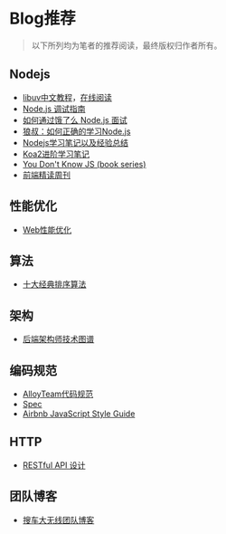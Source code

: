 # Blog推荐

> 以下所列均为笔者的推荐阅读，最终版权归作者所有。

## Nodejs
* [libuv中文教程](https://github.com/luohaha/Chinese-uvbook/)，[在线阅读](http://luohaha.github.io/Chinese-uvbook/)
* [Node.js 调试指南](https://github.com/nswbmw/node-in-debugging)
* [如何通过饿了么 Node.js 面试](https://github.com/ElemeFE/node-interview/tree/master/sections/zh-cn)
* [狼叔：如何正确的学习Node.js](https://github.com/i5ting/How-to-learn-node-correctly)
* [Nodejs学习笔记以及经验总结](https://github.com/chyingp/nodejs-learning-guide)
* [Koa2进阶学习笔记](https://github.com/chenshenhai/koa2-note)
* [You Don't Know JS (book series)](https://github.com/getify/You-Dont-Know-JS)
* [前端精读周刊](https://github.com/dt-fe/weekly)

## 性能优化
* [Web性能优化](https://github.com/laoqiren/web-performance)

## 算法
* [十大经典排序算法](https://github.com/hustcc/JS-Sorting-Algorithm)

## 架构
* [后端架构师技术图谱](https://github.com/xingshaocheng/architect-awesome)

## 编码规范
* [AlloyTeam代码规范](https://github.com/AlloyTeam/CodeGuide)
* [Spec](https://github.com/ecomfe/spec)
* [Airbnb JavaScript Style Guide](https://github.com/airbnb/javascript)

## HTTP
* [RESTful API 设计](https://github.com/aisuhua/restful-api-design-references)

## 团队博客

* [搜车大无线团队博客](http://f2e.souche.com/blog/)